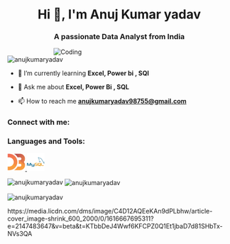 
<h1 align="center">Hi 👋, I'm Anuj Kumar yadav</h1>
<h3 align="center">A passionate Data Analyst from India</h3>
<img align="right" alt="Coding" width="400" src="https://cdn.dribbble.com/users/1162077/screenshots/3848914/programmer.gif">

<p align="left"> <img src="https://komarev.com/ghpvc/?username=anujkumaryadav&label=Profile%20views&color=0e75b6&style=flat" alt="anujkumaryadav" /> </p>

- 🌱 I’m currently learning **Excel, Power bi , SQl**

- 💬 Ask me about **Excel, Power Bi , SQL**

- 📫 How to reach me **anujkumaryadav98755@gmail.com**

<h3 align="left">Connect with me:</h3>
<p align="left">
</p>

<h3 align="left">Languages and Tools:</h3>
<p align="left"> <a href="https://d3js.org/" target="_blank" rel="noreferrer"> <img src="https://raw.githubusercontent.com/devicons/devicon/master/icons/d3js/d3js-original.svg" alt="d3js" width="40" height="40"/> </a> <a href="https://www.mysql.com/" target="_blank" rel="noreferrer"> <img src="https://raw.githubusercontent.com/devicons/devicon/master/icons/mysql/mysql-original-wordmark.svg" alt="mysql" width="40" height="40"/> </a> </p>

<p><img align="left" src="https://github-readme-stats.vercel.app/api/top-langs?username=anujkumaryadav&show_icons=true&locale=en&layout=compact" alt="anujkumaryadav" /></p>

<p>&nbsp;<img align="center" src="https://github-readme-stats.vercel.app/api?username=anujkumaryadav&show_icons=true&locale=en" alt="anujkumaryadav" /></p>

<p><img align="center" src="https://github-readme-streak-stats.herokuapp.com/?user=anujkumaryadav&" alt="anujkumaryadav" /></p>
https://media.licdn.com/dms/image/C4D12AQEeKAn9dPLbhw/article-cover_image-shrink_600_2000/0/1616667695311?e=2147483647&v=beta&t=KTbbDeJ4Wwf6KFCPZ0Q1Et1jbaD7d81SHbTx-NVs3QA
